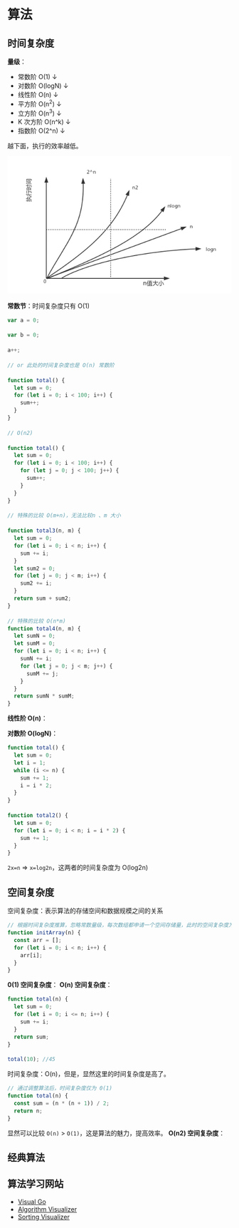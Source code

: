 # 算法

## 时间复杂度

**量级**：

- 常数阶 O(1)
  ↓
- 对数阶 O(logN)
  ↓
- 线性阶 O(n)
  ↓
- 平方阶 O(n<sup>2</sup>)
  ↓
- 立方阶 O(n<sup>3</sup>)
  ↓
- K 次方阶 O(n^k)
  ↓
- 指数阶 O(2^n)
  ↓

越下面，执行的效率越低。

![](/images/time-complex.png)

**常数节**：时间复杂度只有 O(1)

```js
var a = 0;

var b = 0;

a++;

// or 此处的时间复杂度也是 O(n) 常数阶

function total() {
  let sum = 0;
  for (let i = 0; i < 100; i++) {
    sum++;
  }
}

// O(n2)

function total() {
  let sum = 0;
  for (let i = 0; i < 100; i++) {
    for (let j = 0; j < 100; j++) {
      sum++;
    }
  }
}

// 特殊的比较 O(m+n)，无法比较n 、m 大小

function total3(n, m) {
  let sum = 0;
  for (let i = 0; i < n; i++) {
    sum += i;
  }
  let sum2 = 0;
  for (let j = 0; j < m; i++) {
    sum2 += i;
  }
  return sum + sum2;
}

// 特殊的比较 O(n*m)
function total4(n, m) {
  let sumN = 0;
  let sumM = 0;
  for (let i = 0; i < n; i++) {
    sumN += i;
    for (let j = 0; j < m; j++) {
      sumM += j;
    }
  }
  return sumN * sumM;
}
```

**线性阶 O(n)**：

**对数阶 O(logN)**：

```js
function total() {
  let sum = 0;
  let i = 1;
  while (i <= n) {
    sum += 1;
    i = i * 2;
  }
}

function total2() {
  let sum = 0;
  for (let i = 0; i < n; i = i * 2) {
    sum += 1;
  }
}
```

`2x=n` => `x=log2n`，这两者的时间复杂度为 O(log2n)

## 空间复杂度

空间复杂度：表示算法的存储空间和数据规模之间的关系

```js
// 根据时间复杂度推算，忽略常数量级，每次数组都申请一个空间存储量，此时的空间复杂度为 O(n)
function initArray(n) {
  const arr = [];
  for (let i = 0; i < n; i++) {
    arr[i];
  }
}
```

**0(1) 空间复杂度**：
**O(n) 空间复杂度**：

```js
function total(n) {
  let sum = 0;
  for (let i = 0; i <= n; i++) {
    sum += i;
  }
  return sum;
}

total(10); //45
```

时间复杂度：O(n)，但是，显然这里的时间复杂度是高了。

```js
// 通过调整算法后，时间复杂度仅为 0(1)
function total(n) {
  const sum = (n * (n + 1)) / 2;
  return n;
}
```

显然可以比较 `O(n)` > `O(1)`，这是算法的魅力，提高效率。
**O(n2) 空间复杂度**：

## 经典算法

<Catalog base="/algorithm/search/two-split" />

<Catalog base="/algorithm/sort/index" />

## 算法学习网站

- [Visual Go](https://visualgo.net/en/sorting)
- [Algorithm Visualizer](https://algorithm-visualizer.org/)
- [Sorting Visualizer](https://www.cs.usfca.edu/~galles/visualization/ComparisonSort.html)
